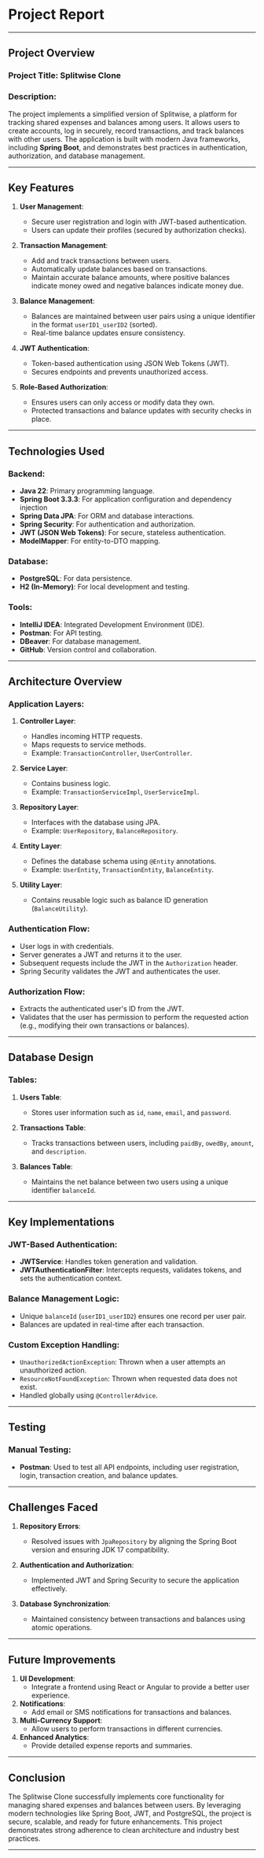 # **Project Report**

---

## **Project Overview**

### **Project Title**: **Splitwise Clone**

### **Description**:
The project implements a simplified version of Splitwise, a platform for tracking shared expenses and balances among users. It allows users to create accounts, log in securely, record transactions, and track balances with other users. The application is built with modern Java frameworks, including **Spring Boot**, and demonstrates best practices in authentication, authorization, and database management.

---

## **Key Features**

1. **User Management**:
    - Secure user registration and login with JWT-based authentication.
    - Users can update their profiles (secured by authorization checks).

2. **Transaction Management**:
    - Add and track transactions between users.
    - Automatically update balances based on transactions.
    - Maintain accurate balance amounts, where positive balances indicate money owed and negative balances indicate money due.

3. **Balance Management**:
    - Balances are maintained between user pairs using a unique identifier in the format `userID1_userID2` (sorted).
    - Real-time balance updates ensure consistency.

4. **JWT Authentication**:
    - Token-based authentication using JSON Web Tokens (JWT).
    - Secures endpoints and prevents unauthorized access.

5. **Role-Based Authorization**:
    - Ensures users can only access or modify data they own.
    - Protected transactions and balance updates with security checks in place.

---

## **Technologies Used**

### **Backend**:
- **Java 22**: Primary programming language.
- **Spring Boot 3.3.3**: For application configuration and dependency injection
- **Spring Data JPA**: For ORM and database interactions.
- **Spring Security**: For authentication and authorization.
- **JWT (JSON Web Tokens)**: For secure, stateless authentication.
- **ModelMapper**: For entity-to-DTO mapping.

### **Database**:
- **PostgreSQL**: For data persistence.
- **H2 (In-Memory)**: For local development and testing.

### **Tools**:
- **IntelliJ IDEA**: Integrated Development Environment (IDE).
- **Postman**: For API testing.
- **DBeaver**: For database management.
- **GitHub**: Version control and collaboration.

---

## **Architecture Overview**

### **Application Layers**:
1. **Controller Layer**:
    - Handles incoming HTTP requests.
    - Maps requests to service methods.
    - Example: `TransactionController`, `UserController`.

2. **Service Layer**:
    - Contains business logic.
    - Example: `TransactionServiceImpl`, `UserServiceImpl`.

3. **Repository Layer**:
    - Interfaces with the database using JPA.
    - Example: `UserRepository`, `BalanceRepository`.

4. **Entity Layer**:
    - Defines the database schema using `@Entity` annotations.
    - Example: `UserEntity`, `TransactionEntity`, `BalanceEntity`.

5. **Utility Layer**:
    - Contains reusable logic such as balance ID generation (`BalanceUtility`).

### **Authentication Flow**:
- User logs in with credentials.
- Server generates a JWT and returns it to the user.
- Subsequent requests include the JWT in the `Authorization` header.
- Spring Security validates the JWT and authenticates the user.

### **Authorization Flow**:
- Extracts the authenticated user's ID from the JWT.
- Validates that the user has permission to perform the requested action (e.g., modifying their own transactions or balances).

---

## **Database Design**

### **Tables**:
1. **Users Table**:
    - Stores user information such as `id`, `name`, `email`, and `password`.

2. **Transactions Table**:
    - Tracks transactions between users, including `paidBy`, `owedBy`, `amount`, and `description`.

3. **Balances Table**:
    - Maintains the net balance between two users using a unique identifier `balanceId`.

---

## **Key Implementations**

### **JWT-Based Authentication**:
- **JWTService**: Handles token generation and validation.
- **JWTAuthenticationFilter**: Intercepts requests, validates tokens, and sets the authentication context.

### **Balance Management Logic**:
- Unique `balanceId` (`userID1_userID2`) ensures one record per user pair.
- Balances are updated in real-time after each transaction.

### **Custom Exception Handling**:
- `UnauthorizedActionException`: Thrown when a user attempts an unauthorized action.
- `ResourceNotFoundException`: Thrown when requested data does not exist.
- Handled globally using `@ControllerAdvice`.

---

## **Testing**

### **Manual Testing**:
- **Postman**: Used to test all API endpoints, including user registration, login, transaction creation, and balance updates.

---

## **Challenges Faced**
1. **Repository Errors**:
    - Resolved issues with `JpaRepository` by aligning the Spring Boot version and ensuring JDK 17 compatibility.

2. **Authentication and Authorization**:
    - Implemented JWT and Spring Security to secure the application effectively.

3. **Database Synchronization**:
    - Maintained consistency between transactions and balances using atomic operations.

---

## **Future Improvements**
1. **UI Development**:
    - Integrate a frontend using React or Angular to provide a better user experience.
2. **Notifications**:
    - Add email or SMS notifications for transactions and balances.
3. **Multi-Currency Support**:
    - Allow users to perform transactions in different currencies.
4. **Enhanced Analytics**:
    - Provide detailed expense reports and summaries.

---

## **Conclusion**
The Splitwise Clone successfully implements core functionality for managing shared expenses and balances between users. By leveraging modern technologies like Spring Boot, JWT, and PostgreSQL, the project is secure, scalable, and ready for future enhancements. This project demonstrates strong adherence to clean architecture and industry best practices.

---